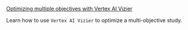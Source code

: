 
[Optimizing multiple objectives with Vertex AI Vizier](https://github.com/GoogleCloudPlatform/vertex-ai-samples/blob/main/notebooks/official/vizier/gapic-vizier-multi-objective-optimization.ipynb)

Learn how to use `Vertex AI Vizier` to optimize a multi-objective study.


